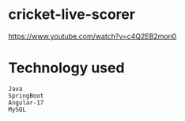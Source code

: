 # cricket-live-scorer
https://www.youtube.com/watch?v=c4Q2EB2mon0

# Technology used
    Java
    SpringBoot
    Angular-17
    MySQL 

